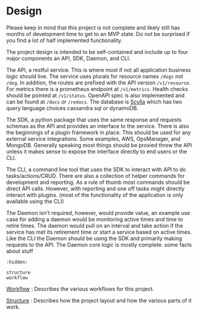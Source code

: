 # Design

Please keep in mind that this project is not complete and likely still has months of development time to get to an MVP
state. Do not be surprised if you find a lot of half implemented functionality.

The project design is intended to be self-contained and include up to four major components an API, SDK, Daemon, and CLI.

The API, a restful service. This is where most if not all application business logic should live. The service uses plurals for
resource names `/dogs` not `/dog`. In addition, the routes are prefixed with the API version `/v1/resource`. For metrics
there is a prometheus endpoint at `/v1/metrics`. Health checks should be pointed at `/v1/status`. OpenAPI spec is also
implemented and can be found at `/docs` or `/redocs`.  The database is [Scylla](https://docs.scylladb.com/stable/) which
has two query language choices cassandra sql or dynamoDB.

The SDK, a python package that uses the same response and requests schemas as the API and provides an interface
to the service. There is also the beginnings of a plugin framework in place. This should be used for any external service
integrations. Some examples, AWS, OpsManager, and MongoDB. Generally speaking most things should be proxied threw the
API unless it makes sense to expose the interface directly to end users or the CLI.

The CLI, a command line tool that uses the SDK to interact with API to do tasks/actions/CRUD. There are also a
collection of helper commands for development and reporting.  As a rule of thumb most commands should be direct API
calls. However, with reporting and one off tasks might directly interact with plugins. (most of the
functionality of the application is only available using the CLI)

The Daemon isn't required, however, would provide value, an example use case for adding a daemon would be monitoring
active times and time to retire times. The daemon would pull on an interval and take action if the service has met its
retirement time or start a service based on active times. Like the CLI the Daemon should be using the SDK and primarily
making requests to the API. The Daemon core logic is mostly complete. some facts about stuff

```{toctree}
:hidden:

structure
workflow
```

[Workflow](./workflow)
: Describes the various workflows for this project.

[Structure](./structure)
: Describes how the project layout and how the various parts of it work.
